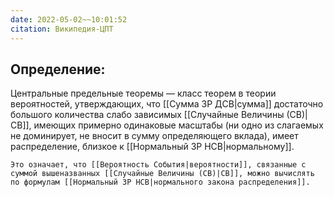 ```yaml
---
date: 2022-05-02~~10:01:52
citation: Википедия-ЦПТ
---
```

## Определение:
Центральные предельные теоремы — класс теорем в теории вероятностей, утверждающих, что [[Сумма ЗР ДСВ|сумма]] достаточно большого количества слабо зависимых [[Случайные Величины (СВ)|СВ]], имеющих примерно одинаковые масштабы (ни одно из слагаемых не доминирует, не вносит в сумму определяющего вклада), имеет распределение, близкое к [[Нормальный ЗР НСВ|нормальному]].

```ad-note
Это означает, что [[Вероятность События|вероятности]], связанные с суммой вышеназванных [[Случайные Величины (СВ)|СВ]], можно вычислять по формулам [[Нормальный ЗР НСВ|нормального закона распределения]].
```
